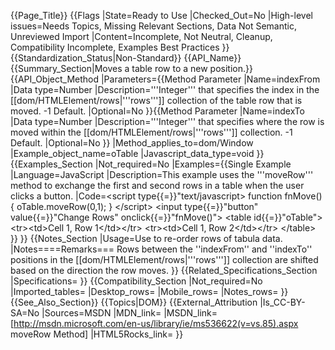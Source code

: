 {{Page_Title}}
{{Flags
|State=Ready to Use
|Checked_Out=No
|High-level issues=Needs Topics, Missing Relevant Sections, Data Not Semantic, Unreviewed Import
|Content=Incomplete, Not Neutral, Cleanup, Compatibility Incomplete, Examples Best Practices
}}
{{Standardization_Status|Non-Standard}}
{{API_Name}}
{{Summary_Section|Moves a table row to a new position.}}
{{API_Object_Method
|Parameters={{Method Parameter
|Name=indexFrom
|Data type=Number
|Description='''Integer''' that specifies the index in the [[dom/HTMLElement/rows|'''rows''']] collection of the table row that is moved. -1 Default.
|Optional=No
}}{{Method Parameter
|Name=indexTo
|Data type=Number
|Description='''Integer''' that specifies where the row is moved within the [[dom/HTMLElement/rows|'''rows''']] collection. -1 Default.
|Optional=No
}}
|Method_applies_to=dom/Window
|Example_object_name=oTable
|Javascript_data_type=void
}}
{{Examples_Section
|Not_required=No
|Examples={{Single Example
|Language=JavaScript
|Description=This example uses the '''moveRow''' method to exchange the first and second rows in a table when the user clicks a button.
|Code=&lt;script type{{=}}"text/javascript&gt;
function fnMove(){
   oTable.moveRow(0,1);
}
&lt;/script&gt;
&lt;input type{{=}}"button" value{{=}}"Change Rows" onclick{{=}}"fnMove()"&gt;
&lt;table id{{=}}"oTable"&gt;
&lt;tr&gt;&lt;td&gt;Cell 1, Row 1&lt;/td&gt;&lt;/tr&gt;
&lt;tr&gt;&lt;td&gt;Cell 1, Row 2&lt;/td&gt;&lt;/tr&gt;
&lt;/table&gt;
}}
}}
{{Notes_Section
|Usage=Use to re-order rows of tabula data.
|Notes====Remarks===
Rows between the ''indexFrom'' and ''indexTo'' positions in the [[dom/HTMLElement/rows|'''rows''']] collection are shifted based on the direction the row moves.
}}
{{Related_Specifications_Section
|Specifications=
}}
{{Compatibility_Section
|Not_required=No
|Imported_tables=
|Desktop_rows=
|Mobile_rows=
|Notes_rows=
}}
{{See_Also_Section}}
{{Topics|DOM}}
{{External_Attribution
|Is_CC-BY-SA=No
|Sources=MSDN
|MDN_link=
|MSDN_link=[http://msdn.microsoft.com/en-us/library/ie/ms536622(v=vs.85).aspx moveRow Method]
|HTML5Rocks_link=
}}